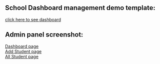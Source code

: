 
## School Dashboard management demo template: 
<a target="_blank" href="https://preschool.dreamguystech.com/template/"> click here to see dashboard</a>

## Admin panel screenshot: 
<a href="https://raw.githubusercontent.com/raselm606/school_project_eub/master/admin1.jpg"> Dashboard page</a> <br>
<a href="https://raw.githubusercontent.com/raselm606/school_project_eub/master/add_student.jpg"> Add Student page</a> <br>
<a href="https://raw.githubusercontent.com/raselm606/school_project_eub/master/all_student.jpg"> All Student page</a> <br>
